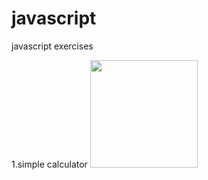 # javascript
javascript exercises


1.simple calculator
<img src="https://github.com/bestoak/javascript/calc/calc.jpg" width=172 height=172>
